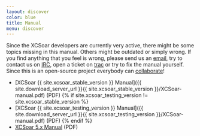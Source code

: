 ```yaml
---
layout: discover
color: blue
title: Manual
menu: discover
---
```

Since the XCSoar developers are currently very active, there might be some topics missing in this manual.
Others might be outdated or simply wrong. If you find anything that you feel is wrong, please send us an
[email](/discover/mailinglist.html), try to contact us on [IRC](/discover/irc.html), open a ticket on 
[trac](/trac) or try to fix the manual yourself. Since this is an open-source project everybody can [collaborate](/develop/)!

- [XCSoar {{ site.xcsoar_stable_version }} Manual]({{ site.download_server_url }}{{ site.xcsoar_stable_version }}/XCSoar-manual.pdf) (PDF)
{% if site.xcsoar_testing_version != site.xcsoar_stable_version %}
- [XCSoar {{ site.xcsoar_testing_version }} Manual]({{ site.download_server_url }}{{ site.xcsoar_testing_version }}/XCSoar-manual.pdf) (PDF)
{% endif %}
- [XCSoar 5.x Manual](http://prdownloads.sourceforge.net/xcsoar/XCSoar-manual-500.pdf?download) (PDF)

